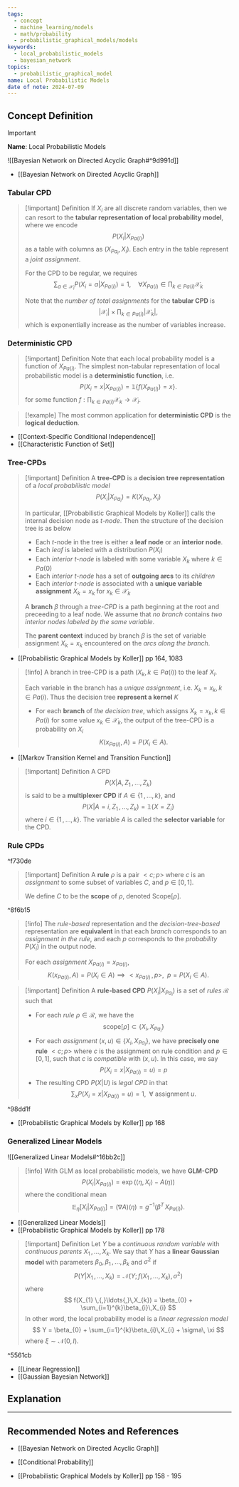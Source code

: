 ```yaml
---
tags:
  - concept
  - machine_learning/models
  - math/probability
  - probabilistic_graphical_models/models
keywords:
  - local_probabilistic_models
  - bayesian_network
topics:
  - probabilistic_graphical_model
name: Local Probabilistic Models
date of note: 2024-07-09
---
```


## Concept Definition

>[!important]
>**Name**: Local Probabilistic Models

![[Bayesian Network on Directed Acyclic Graph#^9d991d]]

- [[Bayesian Network on Directed Acyclic Graph]]

### Tabular CPD

>[!important] Definition
>If $X_{i}$ are all discrete random variables, then we can resort to the **tabular representation of local probability model**, where we encode $$P(X_{i} | X_{Pa(i)})$$ as a table with columns as $(X_{Pa_{i}}, X_{i})$. Each entry in the table represent a *joint assignment*. 
>
>For the CPD to be regular, we requires $$\sum_{a\in \mathcal{X}_{i}}P(X_{i} = a | X_{Pa(i)}) = 1, \quad \forall X_{Pa(i)} \in \prod_{k \in Pa(i)} \mathcal{X}_{k}$$
>
>Note that the *number of total assignments* for the **tabular CPD** is $$|\mathcal{X}_{i}| \times \prod_{k \in Pa(i)} | \mathcal{X}_{k}|,$$ which is exponentially increase as the number of variables increase.


### Deterministic CPD

>[!important] Definition
>Note that each local probability model is a function of $X_{Pa(i)}$. The simplest non-tabular representation of local probabilistic model is a **deterministic function**, i.e. 
>$$
>P(X_{i} = x | X_{Pa(i)}) = \mathbb{1}\left\{ f(X_{Pa(i)}) = x \right\}.
>$$
>for some function $f: \prod_{k\in Pa(i)}\mathcal{X}_{k} \to \mathcal{X}_{i}.$

>[!example]
>The most common application for **deterministic CPD** is the **logical deduction**. 

- [[Context-Specific Conditional Independence]]
- [[Characteristic Function of Set]]


### Tree-CPDs

>[!important] Definition
>A **tree-CPD** is a **decision tree representation** of a *local probabilistic model*
>$$
>P(X_{i} | X_{Pa_{i}}) = K(X_{Pa_{i}}, X_{i})
>$$
>
>In particular, [[Probabilistic Graphical Models by Koller]] calls the internal decision node as *$t$-node*. Then the structure of the decision tree is as below
>- Each $t$-node in the tree is either a **leaf node** or an **interior node**.
>- Each *leaf* is labeled with a distribution $P(X_{i})$
>- Each *interior $t$-node* is labeled with some variable $X_{k}$ where $k \in Pa(0)$
>- Each *interior $t$-node* has a set of **outgoing arcs** to its *children*
>- Each *interior $t$-node* is associated with a **unique variable assignment** $X_{k}= x_{k}$ for $x_{k} \in \mathcal{X}_{k}$
>  
>A **branch** $\beta$ through a *tree-CPD* is a path beginning at the root and preceeding to a leaf node. We assume that *no branch* contains *two interior nodes labeled by the same variable*. 
>
>The **parent context** induced by branch $\beta$ is the set of variable assignment $X_{k} = x_{k}$ encountered on the *arcs along the branch*.
>

- [[Probabilistic Graphical Models by Koller]] pp 164, 1083

>[!info]
>A branch in tree-CPD is a path $(X_{k}, \, k\in Pa(i))$ to the leaf $X_{i}$. 
>
>Each variable in the branch has a *unique assignment*, i.e. $X_{k} = x_{k}, \, k\in Pa(i)$. Thus the decision tree **represent a kernel** $K$
>
>- For each **branch** of *the decision tree*, which assigns $X_{k} = x_{k}, \, k\in Pa(i)$ for some value $x_{k}\in \mathcal{X}_{k}$, the output of the tree-CPD is a probability on $X_{i}$
>$$
>K(x_{Pa(i)}, A) = P(X_{i} \in A).
>$$

- [[Markov Transition Kernel and Transition Function]]

>[!important] Definition
>A CPD $$P(X | A, Z_{1} \,{,}\ldots{,}\,Z_{k})$$ is said to be a **multiplexer CPD** if $A \in \{ 1 \,{,}\ldots{,}\, k\}$, and 
>$$
>P(X | A = i, Z_{1} \,{,}\ldots{,}\,Z_{k} ) = \mathbb{1}\{ X = Z_{i} \}
>$$
>where $i \in \{ 1 \,{,}\ldots{,}\, k\}$. The variable $A$ is called the **selector variable** for the CPD.


### Rule CPDs

^f730de

>[!important] Definition
>A **rule** $\rho$ is a pair $<c; p >$ where $c$ is an *assignment* to some subset of variables $C$, and $p\in [0,1].$
>
>We define $C$ to be the **scope** of $\rho$, denoted $\text{Scope}[\rho].$

^8f6b15


>[!info]
>The *rule-based* representation and the *decision-tree-based* representation are **equivalent** in that each *branch* corresponds to an *assignment in the rule*, and each $p$ corresponds to the *probability* $P(X_{i})$ in the output node.
>
>For each *assignment* $X_{Pa(i)} = x_{Pa(i)}$, 
>$$K(x_{Pa(i)}, A) = P(X_{i} \in A) \implies <x_{Pa(i)}\,,\,  p>, \;\; p =P(X_{i} \in A).$$


>[!important] Definition
>A **rule-based CPD** $P(X_{i} | X_{Pa_{i}})$ is a set of *rules* $\mathcal{R}$ such that 
>- For each *rule* $\rho \in \mathcal{R}$, we have the $$\text{scope}[\rho] \subset \{ X_{i}, X_{Pa_{i}} \}$$
>- For each *assignment* $(x, u) \in \{ X_{i}, X_{Pa_{i}} \}$, we have **precisely one rule** $<c; p>$ where $c$ is the assignment on rule condition and $p\in [0,1]$, such that $c$ is *compatible* with $(x,u)$. In this case, we say $$P(X_{i} = x | X_{Pa(i)} = u) = p$$
>- The resulting CPD $P(X | U)$ is *legal CPD* in that $$\sum_{x}P(X_{i} = x | X_{Pa(i)} = u) = 1, \;\;\forall \text{ assignment }u.$$

^98dd1f


- [[Probabilistic Graphical Models by Koller]] pp 168

### Generalized Linear Models

![[Generalized Linear Models#^16bb2c]]

>[!info]
>With GLM as local probabilistic models, we have **GLM-CPD**
>$$
>P(X_{i} | X_{Pa(i)}) = \exp \left( \left\langle \eta , X_{i} \right\rangle - A(\eta) \right)
>$$
>where the conditional mean $$ \mathbb{E}_{ \eta }\left[ X_{i} | X_{Pa(i)} \right] = (\nabla A)(\eta) = g^{-1}\left( \beta^{T}\,X_{Pa(i)} \right).$$

- [[Generalized Linear Models]]
- [[Probabilistic Graphical Models by Koller]] pp 178

>[!important] Definition
>Let $Y$ be a *continuous random variable* with *continuous parents* $X_{1} \,{,}\ldots{,}\,X_{k}$. We say that $Y$ has a **linear Gaussian model** with parameters $\beta_{0}, \beta_{1} \,{,}\ldots{,}\,\beta_{k}$ and $\sigma^2$ if 
>$$
>P(Y | X_{1} \,{,}\ldots{,}\,X_{k}) = \mathcal{N}\left(Y; f(X_{1} \,{,}\ldots{,}\,X_{k}), \sigma^2\right)
>$$
>where 
>$$
>f(X_{1} \,{,}\ldots{,}\,X_{k}) = \beta_{0} + \sum_{i=1}^{k}\beta_{i}\,X_{i}
>$$
>In other word, the local probability model is a *linear regression model*
>$$
>Y =  \beta_{0} + \sum_{i=1}^{k}\beta_{i}\,X_{i} + \sigma\, \xi
>$$
>where $\xi \sim \mathcal{N}(0,I)$.

^5561cb

- [[Linear Regression]]
- [[Gaussian Bayesian Network]]


## Explanation





-----------
##  Recommended Notes and References

- [[Bayesian Network on Directed Acyclic Graph]]
- [[Conditional Probability]]



- [[Probabilistic Graphical Models by Koller]] pp 158 - 195